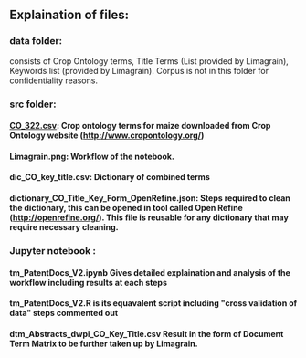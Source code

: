 ## Explaination of files:

### data folder: 
consists of Crop Ontology terms, Title Terms (List provided by Limagrain), Keywords list (provided by Limagrain).
Corpus is not in this folder for confidentiality reasons.

### src folder:  
#### [CO_322.csv](https://github.com/DTL-FAIRData/ODEX4all-UseCases/blob/master/Limagrain/src/CO_322.csv): Crop ontology terms for maize downloaded from Crop Ontology website (http://www.cropontology.org/)

#### Limagrain.png: Workflow of the notebook.

#### dic_CO_key_title.csv: Dictionary of combined terms
#### dictionary_CO_Title_Key_Form_OpenRefine.json: Steps required to clean the dictionary, this can be opened in tool called Open Refine (http://openrefine.org/). This file is reusable for any dictionary that may require necessary cleaning.

### Jupyter notebook : 
#### tm_PatentDocs_V2.ipynb Gives detailed explaination and analysis of the workflow including results at each steps
#### tm_PatentDocs_V2.R is its equavalent script including "cross validation of data" steps commented out 
#### dtm_Abstracts_dwpi_CO_Key_Title.csv Result in the form of Document Term Matrix to be further taken up by Limagrain.
